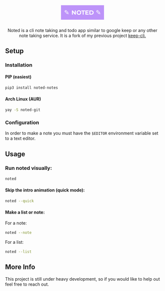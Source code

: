 <h1 align="center"><img src="images/logo.png" style="width:140px; height:auto"></h1>
<p align="center">Noted is a cli note taking and todo app similar to google keep or any other note taking service. It is a fork of my previous project <a href="https://github.com/zack-ashen/keep-cli">keep-cli.</a></p>

## Setup

### Installation

#### PIP (easiest)
```sh
pip3 install noted-notes
```

#### Arch Linux (AUR)
```sh
yay -S noted-git
```

### Configuration
In order to make a note you must have the `$EDITOR` environment variable set to a text editor.

## Usage

### Run noted visually:
```sh
noted
```
#### Skip the intro animation (quick mode):
```sh
noted --quick
```
#### Make a list or note:
For a note:
```sh
noted --note
```
For a list:
```sh
noted --list
```
## More Info
<p> This project is still under heavy development, so if you would like to help out feel free to reach out. </p>

